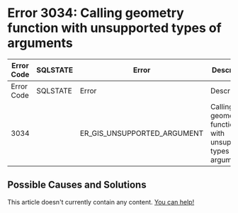 
# Error 3034: Calling geometry function with unsupported types of arguments


| Error Code | SQLSTATE | Error | Description |
| --- | --- | --- | --- |
| Error Code | SQLSTATE | Error | Description |
| 3034 |  | ER_GIS_UNSUPPORTED_ARGUMENT | Calling geometry function %s with unsupported types of arguments. |




## Possible Causes and Solutions


This article doesn't currently contain any content. [You can help!](/kb/en/writing-and-editing-knowledge-base-articles/)

